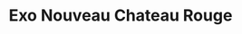 ---
title: "Exo Nouveau Chateau Rouge"
url: /combs-la-ville/exo-nouveau-chateau-rouge/
shop: supermarché
---